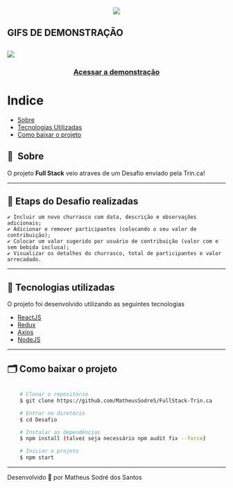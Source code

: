 <h1 align="center">
    <img src="https://www.pegasusone.com/wp-content/uploads/2015/08/fullstacklogo1-1.png">
</h1>

## GIFS DE DEMONSTRAÇÃO
<h2 aligh="center">
   <img src="https://j.gifs.com/nR7onY.gif">
</h2>

<h3 align="center">
    <a href="https://www.youtube.com/watch?v=g6NhDJE9isA">Acessar a demonstração</a>
<h3 >

# Indice

- [Sobre](#-sobre)
- [Tecnologias Utilizadas](#-tecnologias-utilizadas)
- [Como baixar o projeto](#-como-baixar-o-projeto)

## 🔖&nbsp; Sobre

O projeto **Full Stack** veio atraves de um Desafio enviado pela Trin.ca!

---
## 🚀 Etaps do Desafio realizadas

    ✔ Incluir um novo churrasco com data, descrição e observações adicionais;
    ✔ Adicionar e remover participantes (colocando o seu valor de contribuição);
    ✔ Colocar um valor sugerido por usuário de contribuição (valor com e sem bebida inclusa);
    ✔ Visualizar os detalhes do churrasco, total de participantes e valor arrecadado.
    
---
    
## 🚀 Tecnologias utilizadas

O projeto foi desenvolvido utilizando as seguintes tecnologias

- [ReactJS](https://reactjs.org)
- [Redux](https://redux.org)
- [Axios](https://github.com/axios/axios)
- [NodeJS](https://nodejs.org)

---

## 🗂 Como baixar o projeto

```bash

    # Clonar o repositório
    $ git clone https://github.com/MatheusSodreS/FullStack-Trin.ca

    # Entrar no diretório
    $ cd Desafio

    # Instalar as dependências
    $ npm install (talvez seja necessário npm audit fix --force)

    # Iniciar o projeto
    $ npm start
```

---

Desenvolvido 💜 por Matheus Sodré dos Santos
